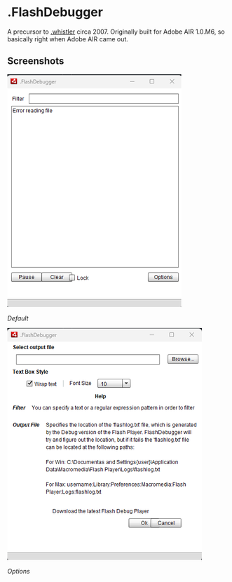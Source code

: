# .FlashDebugger

A precursor to [.whistler](https://github.com/gmariani/whistler-air) circa 2007. Originally built for Adobe AIR 1.0.M6, so basically right when Adobe AIR came out.

## Screenshots

![Default](/screenshot1.png)

_Default_

![Options](/screenshot2.png)

_Options_
